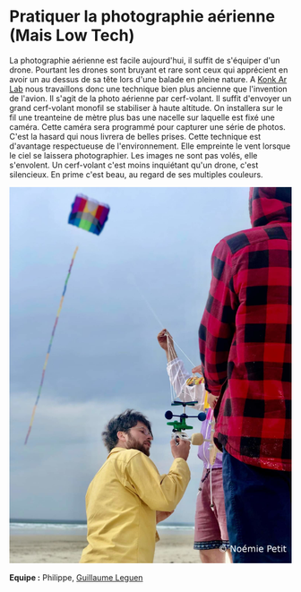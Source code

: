 # Pratiquer la photographie aérienne (Mais Low Tech)
La photographie aérienne est facile aujourd'hui, il suffit de s'équiper d'un drone. Pourtant les drones sont bruyant et rare sont ceux qui apprécient en avoir un au dessus de sa tête lors d'une balade en pleine nature. A [Konk Ar Lab](https://www.konkarlab.bzh/) nous travaillons donc une technique bien plus ancienne que l'invention de l'avion. Il s'agit de la photo aérienne par cerf-volant. Il suffit d'envoyer un grand cerf-volant monofil se stabiliser à haute altitude. On installera sur le fil une treanteine de mètre plus bas une nacelle sur laquelle est fixé une caméra. Cette caméra sera programmé pour capturer une série de photos. C'est la hasard qui nous livrera de belles prises.
Cette technique est d'avantage respectueuse de l'environnement. Elle empreinte le vent lorsque le ciel se laissera photographier. Les images ne sont pas volés, elle s'envolent. Un cerf-volant c'est moins inquiétant qu'un drone, c'est silencieux. En prime c'est beau, au regard de ses multiples couleurs.

![introJpeg](pictures/intro.jpeg)

**Equipe :** Philippe, [Guillaume Leguen](http://www.guillaumeleguen.xyz/?PagePrincipale)